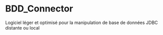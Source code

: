 # BDD_Connector
Logiciel léger et optimisé pour la manipulation de base de données JDBC distante ou local
